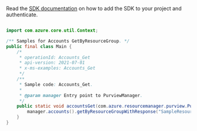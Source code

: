 Read the [SDK documentation](https://github.com/Azure/azure-sdk-for-java/blob/azure-resourcemanager-purview_1.0.0-beta.1/sdk/purview/azure-resourcemanager-purview/README.md) on how to add the SDK to your project and authenticate.

```java

import com.azure.core.util.Context;

/** Samples for Accounts GetByResourceGroup. */
public final class Main {
    /*
     * operationId: Accounts_Get
     * api-version: 2021-07-01
     * x-ms-examples: Accounts_Get
     */
    /**
     * Sample code: Accounts_Get.
     *
     * @param manager Entry point to PurviewManager.
     */
    public static void accountsGet(com.azure.resourcemanager.purview.PurviewManager manager) {
        manager.accounts().getByResourceGroupWithResponse("SampleResourceGroup", "account1", Context.NONE);
    }
}
```
